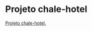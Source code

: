 # Projeto chale-hotel




<a href= "https://alessandroespinola.github.io/Projeto-chale-hotel/" >  Projeto chale-hotel. </a> 